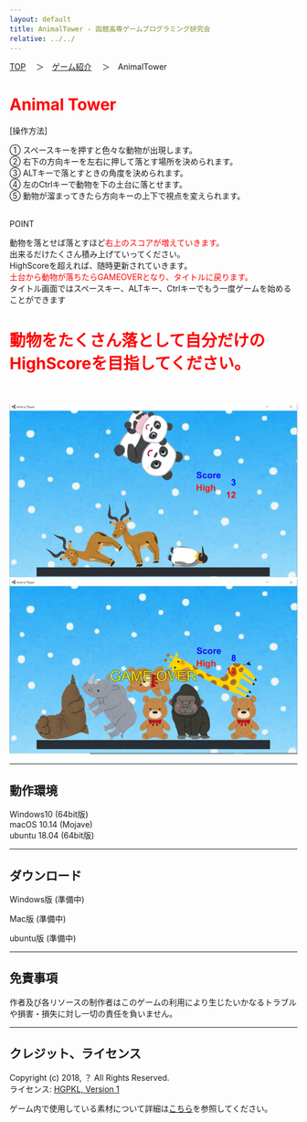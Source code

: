 ```yaml
---
layout: default
title: AnimalTower - 函館高専ゲームプログラミング研究会
relative: ../../
---
```

<div class="content">
<div class="main">

<p class="bread">
<a href="../../">TOP</a>
　＞　<a href="../">ゲーム紹介</a>
　＞　AnimalTower
</p>

<h1>
<font color="red">Animal Tower</font>
</h1>

<div class="atowerbox1">
<span>[操作方法]</span>
<p>
① スペースキーを押すと色々な動物が出現します。<br>
② 右下の方向キーを左右に押して落とす場所を決められます。<br>
③ ALTキーで落とすときの角度を決められます。<br>
④ 左のCtrlキーで動物を下の土台に落とせます。<br>
⑤ 動物が溜まってきたら方向キーの上下で視点を変えられます。<br>
</p>
</div>

<br>
<div class="atowerbox2">
<span>POINT</span>
<p>
動物を落とせば落とすほど<font color="red">右上のスコアが増えていきます。</font><br>
出来るだけたくさん積み上げていってください。<br>
HighScoreを超えれば、随時更新されていきます。<br>
<font color="red">土台から動物が落ちたらGAMEOVERとなり、タイトルに戻ります。</font><br>
タイトル画面ではスペースキー、ALTキー、Ctrlキーでもう一度ゲームを始めることができます<br>
</p>
<h1>
<font color="red">動物をたくさん落として自分だけのHighScoreを目指してください。</font>
</h1>
</div>

<br><br>
<img src="./ss1.png" alt="プレイの様子">
<br>
<img src="./ss2.png" alt="ゲームオーバーの画面です">
<hr>
<h2>動作環境</h2>

<p>
Windows10 (64bit版)
<br>
macOS 10.14 (Mojave)
<br>
ubuntu 18.04 (64bit版)
</p>

<hr>
<h2>ダウンロード</h2>

<p>
Windows版 (準備中)
</p>

<p>
Mac版 (準備中)
</p>

<p>
ubuntu版 (準備中)
</p>


<hr>
<h2>免責事項</h2>

<p>
作者及び各リソースの制作者はこのゲームの利用により生じたいかなるトラブルや損害・損失に対し一切の責任を負いません。
</p>

<hr>
<h2>クレジット、ライセンス</h2>

<p>
Copyright (c) 2018, ？ All Rights Reserved.
<br>
ライセンス: <a href="../../other/HGPKLv1.html">HGPKL, Version 1</a>
</p>

<p>
ゲーム内で使用している素材について詳細は<a href="./readme.txt">こちら</a>を参照してください。
</p>

</div>
</div>
